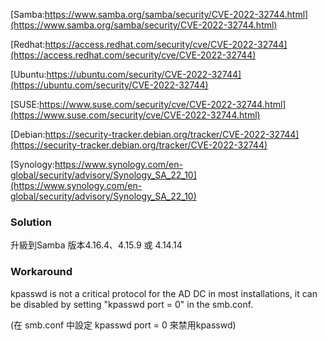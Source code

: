 
[Samba:https://www.samba.org/samba/security/CVE-2022-32744.html](https://www.samba.org/samba/security/CVE-2022-32744.html)

[Redhat:https://access.redhat.com/security/cve/CVE-2022-32744](https://access.redhat.com/security/cve/CVE-2022-32744)

[Ubuntu:https://ubuntu.com/security/CVE-2022-32744](https://ubuntu.com/security/CVE-2022-32744)

[SUSE:https://www.suse.com/security/cve/CVE-2022-32744.html](https://www.suse.com/security/cve/CVE-2022-32744.html)

[Debian:https://security-tracker.debian.org/tracker/CVE-2022-32744](https://security-tracker.debian.org/tracker/CVE-2022-32744)

[Synology:https://www.synology.com/en-global/security/advisory/Synology_SA_22_10](https://www.synology.com/en-global/security/advisory/Synology_SA_22_10)


### Solution

升級到Samba 版本4.16.4、4.15.9 或 4.14.14



### Workaround

kpasswd is not a critical protocol for the AD DC in most installations, it can
be disabled by setting "kpasswd port = 0" in the smb.conf.

(在 smb.conf 中設定 kpasswd port = 0 來禁用kpasswd)

